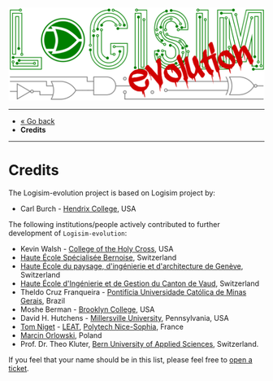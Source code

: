 [![Logisim-evolution](img/logisim-evolution-logo.png)](https://github.com/logisim-evolution/logisim-evolution)

---

* [« Go back](../README.md)
* **Credits**

---

# Credits #

The Logisim-evolution project is based on Logisim project by:

* Carl Burch - [Hendrix College](https://www.hendrix.edu/), USA

The following institutions/people actively contributed to further development of `Logisim-evolution`:

* Kevin Walsh - [College of the Holy Cross](http://www.holycross.edu/), USA
* [Haute École Spécialisée Bernoise](http://www.bfh.ch/), Switzerland
* [Haute École du paysage, d'ingénierie et d'architecture de Genève](http://hepia.hesge.ch/), Switzerland
* [Haute École d'Ingénierie et de Gestion du Canton de Vaud](http://www.heig-vd.ch/), Switzerland
* Theldo Cruz Franqueira - [Pontifícia Universidade Católica de Minas Gerais](
https://www.pucminas.br/destaques/Paginas/default.aspx), Brazil
* Moshe Berman - [Brooklyn College](http://www.brooklyn.cuny.edu/), USA
* David H. Hutchens - [Millersville University](https://www.millersville.edu/), Pennsylvania, USA
* [Tom Niget](https://github.com/zdimension/) - [LEAT](https://leat.univ-cotedazur.fr/), [Polytech Nice-Sophia](https://polytech.univ-cotedazur.fr/),
France
* [Marcin Orlowski](http://MarcinOrlowski.com/), Poland
* Prof. Dr. Theo Kluter, [Bern University of Applied Sciences](http://www.microlab.ch/), Switzerland.

If you feel that your name should be in this list, please feel free
to [open a ticket](https://github.com/logisim-evolution/logisim-evolution/issues).
